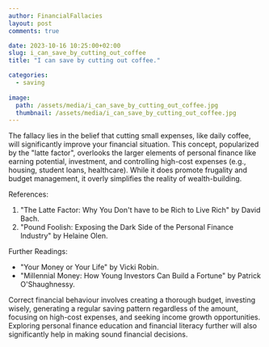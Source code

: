 ```yaml
---
author: FinancialFallacies
layout: post
comments: true

date: 2023-10-16 10:25:00+02:00  
slug: i_can_save_by_cutting_out_coffee
title: "I can save by cutting out coffee."

categories:
  - saving
  
image:
  path: /assets/media/i_can_save_by_cutting_out_coffee.jpg
  thumbnail: /assets/media/i_can_save_by_cutting_out_coffee.jpg
---
```


The fallacy lies in the belief that cutting small expenses, like daily coffee, will significantly improve your financial situation. This concept, popularized by the "latte factor", overlooks the larger elements of personal finance like earning potential, investment, and controlling high-cost expenses (e.g., housing, student loans, healthcare). While it does promote frugality and budget management, it overly simplifies the reality of wealth-building.

References: 
1. "The Latte Factor: Why You Don't have to be Rich to Live Rich" by David Bach.
2. "Pound Foolish: Exposing the Dark Side of the Personal Finance Industry" by Helaine Olen.

Further Readings:
- "Your Money or Your Life" by Vicki Robin.
- "Millennial Money: How Young Investors Can Build a Fortune" by Patrick O'Shaughnessy.

Correct financial behaviour involves creating a thorough budget, investing wisely, generating a regular saving pattern regardless of the amount, focusing on high-cost expenses, and seeking income growth opportunities. Exploring personal finance education and financial literacy further will also significantly help in making sound financial decisions.
